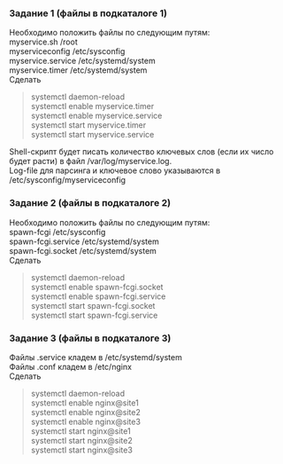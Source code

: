 ### Задание 1 (файлы в подкаталоге 1)

Необходимо положить файлы по следующим путям: <br>
myservice.sh		/root<br>
myserviceconfig		/etc/sysconfig<br>
myservice.service	/etc/systemd/system<br>
myservice.timer		/etc/systemd/system<br>
Сделать <br>
>systemctl daemon-reload<br>
>systemctl enable myservice.timer<br>
>systemctl enable myservice.service<br>
>systemctl start myservice.timer<br>
>systemctl start myservice.service<br>


Shell-скрипт будет писать количество ключевых слов (если их число будет расти) в файл /var/log/myservice.log. <br>
Log-file для парсинга и ключевое слово указываются в /etc/sysconfig/myserviceconfig <br>


### Задание 2 (файлы в подкаталоге 2)

Необходимо положить файлы по следующим путям: <br>
spawn-fcgi		/etc/sysconfig<br>
spawn-fcgi.service	/etc/systemd/system<br>
spawn-fcgi.socket		/etc/systemd/system<br>
Сделать <br>
>systemctl daemon-reload<br>
>systemctl enable spawn-fcgi.socket<br>
>systemctl enable spawn-fcgi.service<br>
>systemctl start spawn-fcgi.socket<br>
>systemctl start spawn-fcgi.service<br>

### Задание 3 (файлы в подкаталоге 3)

Файлы .service кладем в /etc/systemd/system <br>
Файлы .conf кладем в /etc/nginx <br>
Сделать <br>
>systemctl daemon-reload<br>
>systemctl enable nginx@site1<br>
>systemctl enable nginx@site2<br>
>systemctl enable nginx@site3<br>
>systemctl start nginx@site1<br>
>systemctl start nginx@site2<br>
>systemctl start nginx@site3<br>
